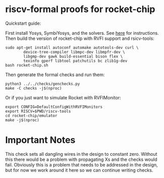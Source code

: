 
riscv-formal proofs for rocket-chip
===================================

Quickstart guide:

First install Yosys, SymbiYosys, and the solvers. See
[here](http://symbiyosys.readthedocs.io/en/latest/quickstart.html#installing)
for instructions. Then build the version of rocket-chip with RVFI support and
rsicv-tools:

```
sudo apt-get install autoconf automake autotools-dev curl \
		device-tree-compiler libmpc-dev libmpfr-dev \
		libgmp-dev gawk build-essential bison flex \
		texinfo gperf libtool patchutils bc zlib1g-dev
bash rocket-chip.sh
```

Then generate the formal checks and run them:

```
python3 ../../checks/genchecks.py
make -C checks -j$(nproc)
```

Or if you just want to simulate Rocket with RVFIMonitor:

```
export CONFIG=DefaultConfigWithRVFIMonitors
export RISCV=$PWD/riscv-tools
cd rocket-chip/emulator
make -j$(nproc)

```

Important Notes
===============

This check sets all dangling wires in the design to constant zero. Without this
there would be a problem with propagating Xs and the checks would fail. Obviously
this is a problem that needs to be addressed in the design, but for now we work
around it here so we can continue writing checks.

